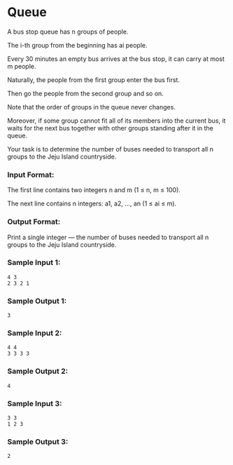 # Queue

A bus stop queue has n groups of people.

The i-th group from the beginning has ai people.

Every 30 minutes an empty bus arrives at the bus
stop, it can carry at most m people.

Naturally, the people from the first group
enter the bus first.

Then go the people from the second group and so on.

Note that the order of groups in the queue never changes.

Moreover, if some group cannot fit all of its members
into the current bus, it waits for the next bus together
with other groups standing after it in the queue.

Your task is to determine the number of buses needed
to transport all n groups to the Jeju Island countryside.

### Input Format:

The first line contains two integers n and m (1 ≤ n, m ≤ 100).

The next line contains n integers: a1, a2, ..., an (1 ≤ ai ≤ m).

### Output Format:

Print a single integer — the number of buses needed
to transport all n groups to the Jeju Island countryside.

### Sample Input 1:

```
4 3
2 3 2 1
```

### Sample Output 1:

```
3
```

### Sample Input 2:

```
4 4
3 3 3 3
```

### Sample Output 2:

```
4
```

### Sample Input 3:

```
3 3
1 2 3
```

### Sample Output 3:

```
2
```
